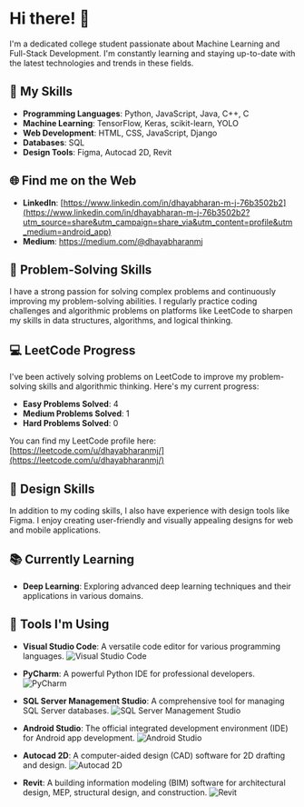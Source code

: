 # Hi there! 👋

I'm a dedicated college student passionate about Machine Learning and Full-Stack Development. I'm constantly learning and staying up-to-date with the latest technologies and trends in these fields.

## 🚀 My Skills

- **Programming Languages**: Python, JavaScript, Java, C++, C
- **Machine Learning**: TensorFlow, Keras, scikit-learn, YOLO
- **Web Development**: HTML, CSS, JavaScript, Django
- **Databases**: SQL
- **Design Tools**: Figma, Autocad 2D, Revit

## 🌐 Find me on the Web

- **LinkedIn**: [https://www.linkedin.com/in/dhayabharan-m-j-76b3502b2](https://www.linkedin.com/in/dhayabharan-m-j-76b3502b2?utm_source=share&utm_campaign=share_via&utm_content=profile&utm_medium=android_app)
- **Medium**: https://medium.com/@dhayabharanmj

## 🧠 Problem-Solving Skills

I have a strong passion for solving complex problems and continuously improving my problem-solving abilities. I regularly practice coding challenges and algorithmic problems on platforms like LeetCode to sharpen my skills in data structures, algorithms, and logical thinking.

## 💻 LeetCode Progress

I've been actively solving problems on LeetCode to improve my problem-solving skills and algorithmic thinking. Here's my current progress:

- **Easy Problems Solved**: 4
- **Medium Problems Solved**: 1
- **Hard Problems Solved**: 0

You can find my LeetCode profile here: [https://leetcode.com/u/dhayabharanmj/](https://leetcode.com/u/dhayabharanmj/)

## 📐 Design Skills

In addition to my coding skills, I also have experience with design tools like Figma. I enjoy creating user-friendly and visually appealing designs for web and mobile applications.

## 📚 Currently Learning

- **Deep Learning**: Exploring advanced deep learning techniques and their applications in various domains.

## 🔧 Tools I'm Using

- **Visual Studio Code**: A versatile code editor for various programming languages.
 ![Visual Studio Code](https://upload.wikimedia.org/wikipedia/commons/thumb/9/9a/Visual_Studio_Code_1.35_icon.svg/512px-Visual_Studio_Code_1.35_icon.svg.png)

- **PyCharm**: A powerful Python IDE for professional developers.
 ![PyCharm](https://resources.jetbrains.com/storage/products/pycharm/img/meta/pycharm_logo_300x300.png)

- **SQL Server Management Studio**: A comprehensive tool for managing SQL Server databases.
 ![SQL Server Management Studio](https://upload.wikimedia.org/wikipedia/en/thumb/7/7d/Microsoft_SQL_Server_Management_Studio.png/300px-Microsoft_SQL_Server_Management_Studio.png)

- **Android Studio**: The official integrated development environment (IDE) for Android app development.
 ![Android Studio](https://upload.wikimedia.org/wikipedia/commons/thumb/e/e3/Android_Studio_Shortcut_Logo.svg/512px-Android_Studio_Shortcut_Logo.svg.png)

- **Autocad 2D**: A computer-aided design (CAD) software for 2D drafting and design.
 ![Autocad 2D](https://upload.wikimedia.org/wikipedia/commons/thumb/c/c9/AutoCAD_logo.svg/768px-AutoCAD_logo.svg.png)

- **Revit**: A building information modeling (BIM) software for architectural design, MEP, structural design, and construction.
 ![Revit](https://upload.wikimedia.org/wikipedia/commons/thumb/b/bb/Revit_icon.svg/768px-Revit_icon.svg.png)
